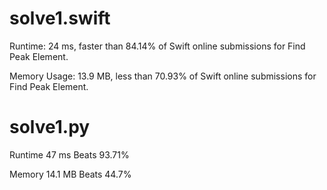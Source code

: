# solve1.swift

Runtime: 24 ms, faster than 84.14% of Swift online submissions for Find Peak Element.

Memory Usage: 13.9 MB, less than 70.93% of Swift online submissions for Find Peak Element.

# solve1.py

Runtime 47 ms Beats 93.71%

Memory 14.1 MB Beats 44.7%
